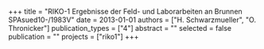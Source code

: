 +++
title = "RIKO-1 Ergebnisse der Feld- und Laborarbeiten an Brunnen SPAsued10-/1983V"
date = 2013-01-01
authors = ["H. Schwarzmueller", "O. Thronicker"]
publication_types = ["4"]
abstract = ""
selected = false
publication = ""
projects = ["riko1"]
+++

